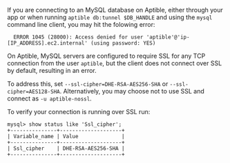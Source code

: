 If you are connecting to an MySQL database on Aptible, either through your app or when running `aptible db:tunnel $DB_HANDLE` and using the `mysql` command line client, you may hit the folowing error:

      ERROR 1045 (28000): Access denied for user 'aptible'@'ip-[IP_ADDRESS].ec2.internal' (using password: YES)

On Aptible, MySQL servers are configured to require SSL for any TCP connection from the user `aptible`, but the client does not connect over SSL by default, resulting in an error. 

To address this, set `--ssl-cipher=DHE-RSA-AES256-SHA` or `--ssl-cipher=AES128-SHA`. Alternatively, you may choose not to use SSL and connect as `-u aptible-nossl`.

To verify your connection is running over SSL run:

    mysql> show status like 'Ssl_cipher';
    +---------------+--------------------+
    | Variable_name | Value              |
    +---------------+--------------------+
    | Ssl_cipher    | DHE-RSA-AES256-SHA |
    +---------------+--------------------+

